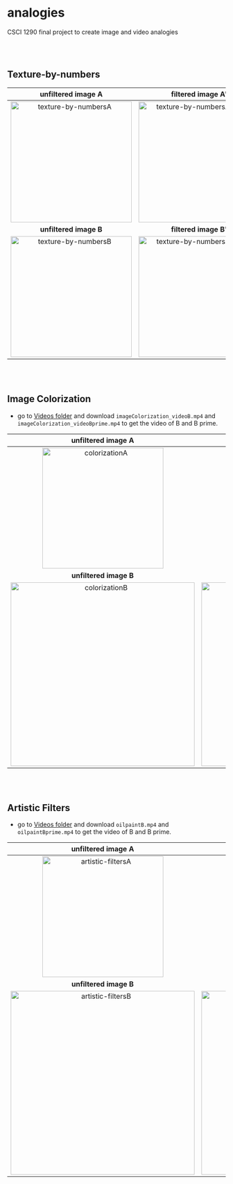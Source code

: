 # analogies
CSCI 1290 final project to create image and video analogies<br/>

<br/><br/>
## Texture-by-numbers
| unfiltered image A | filtered image A' |
|:------:|:--------:|
| <img width="279" alt="texture-by-numbersA" src="https://github.com/ericnlchen/video-analogies/assets/50728605/63f9ac47-57f0-42f5-99b9-281a5ab68770">| <img width="279" alt="texture-by-numbersAprime" src="https://github.com/ericnlchen/video-analogies/assets/50728605/904874ff-8f1a-4aa1-b8e1-a108713c7d66">  |
| **unfiltered image B** | **filtered image B'** |
| <img width="279" alt="texture-by-numbersB" src="https://github.com/ericnlchen/video-analogies/assets/50728605/12cfacef-1529-4c40-a64b-8ab0ae02be48"> |<img width="279" alt="texture-by-numbersBprime" src="https://github.com/ericnlchen/video-analogies/assets/50728605/daf14c64-c1f2-4d2f-91d2-3cf6c23effca">|

<br/><br/>
## Image Colorization
* go to [Videos folder](https://github.com/ericnlchen/video-analogies/tree/main/Videos) and download `imageColorization_videoB.mp4` and `imageColorization_videoBprime.mp4` to get the video of B and B prime.
  
| unfiltered image A | filtered image A' |
|:------:|:--------:|
| <img width="279" alt="colorizationA" src="https://github.com/ericnlchen/video-analogies/assets/50728605/c2d6c8e4-a602-4b89-933a-45be56ac5762">| <img width="279" alt="colorizationAprime" src="https://github.com/ericnlchen/video-analogies/assets/50728605/ca572d74-a6b3-4b68-8dfd-a15dc7039ff3">  |
| **unfiltered image B** | **filtered image B'** |
| <img width="424" alt="colorizationB" src="https://github.com/ericnlchen/video-analogies/assets/50728605/dca8eeba-ac04-48cc-a0b3-b51cb5a053d8"> |<img width="424" alt="colorizationBprime" src="https://github.com/ericnlchen/video-analogies/assets/50728605/086500dd-ebc2-4b18-87fc-45b6ef16bed6">|

<br/><br/>
## Artistic Filters
* go to [Videos folder](https://github.com/ericnlchen/video-analogies/tree/main/Videos) and download `oilpaintB.mp4` and `oilpaintBprime.mp4` to get the video of B and B prime.

| unfiltered image A | filtered image A' |
|:------:|:--------:|
| <img width="279" alt="artistic-filtersA" src="https://github.com/ericnlchen/video-analogies/assets/50728605/0ac2d3e3-5361-40f4-a79c-fe12d49c3831">| <img width="279" alt="artistic-filtersAprime" src="https://github.com/ericnlchen/video-analogies/assets/50728605/d8ccc5fd-ba68-4923-8911-dd9aa0a2de7c">  |
| **unfiltered image B** | **filtered image B'** |
| <img width="424" alt="artistic-filtersB" src="https://github.com/ericnlchen/video-analogies/assets/50728605/0dbb6437-74ea-4399-a647-7a29be3e8576"> |<img width="424" alt="artistic-filtersBprime" src="https://github.com/ericnlchen/video-analogies/assets/50728605/45a4331b-5152-4bc3-aa3a-bea5b25b8e26">|
